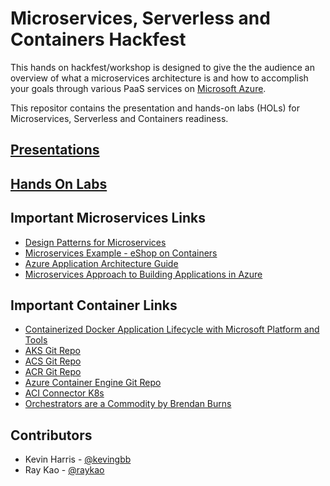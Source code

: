 # Microservices, Serverless and Containers Hackfest

This hands on hackfest/workshop is designed to give the the audience an overview of what a microservices architecture is and how to accomplish your goals through various PaaS services on [Microsoft Azure](https://azure.microsoft.com).

This repositor contains the presentation and hands-on labs (HOLs) for Microservices, Serverless and Containers readiness.

## [Presentations](Presentations)

## [Hands On Labs](HOL)

## Important Microservices Links
- [Design Patterns for Microservices](https://azure.microsoft.com/en-us/blog/design-patterns-for-microservices/)
- [Microservices Example - eShop on Containers](https://github.com/dotnet-architecture/eShopOnContainers)
- [Azure Application Architecture Guide](https://docs.microsoft.com/en-us/azure/architecture/guide/)
- [Microservices Approach to Building Applications in Azure](https://docs.microsoft.com/en-us/azure/service-fabric/service-fabric-overview-microservices)

## Important Container Links
- [Containerized Docker Application Lifecycle with Microsoft Platform and Tools](https://aka.ms/dockerlifecycleebook)
- [AKS Git Repo](https://github.com/Azure/AKS)
- [ACS Git Repo](https://github.com/Azure/ACS)
- [ACR Git Repo](https://github.com/Azure/acr)
- [Azure Container Engine Git Repo](https://github.com/Azure/acs-engine)
- [ACI Connector K8s](https://github.com/Azure/aci-connector-k8s)
- [Orchestrators are a Commodity by Brendan Burns](https://thenewstack.io/kubernetes-co-founder-brendan-burns-orchestration/)

## Contributors
- Kevin Harris - [@kevingbb](@kevingbb)
- Ray Kao - [@raykao](@raykao)